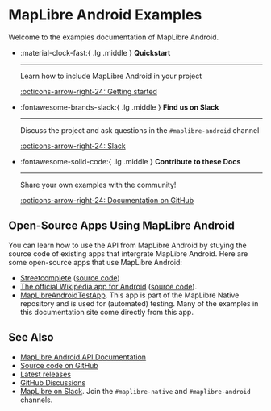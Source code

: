 # MapLibre Android Examples

Welcome to the examples documentation of MapLibre Android.

<div class="grid cards" markdown>

-   :material-clock-fast:{ .lg .middle } __Quickstart__

    ---

    Learn how to include MapLibre Android in your project

    [:octicons-arrow-right-24: Getting started](getting-started)

-   :fontawesome-brands-slack:{ .lg .middle } __Find us on Slack__

    ---

    Discuss the project and ask questions in the `#maplibre-android` channel

    [:octicons-arrow-right-24: Slack](https://osmus.slack.com/archives/C01G3D28DAB)

-   :fontawesome-solid-code:{ .lg .middle } __Contribute to these Docs__

    ---

    Share your own examples with the community!

    [:octicons-arrow-right-24: Documentation on GitHub](https://github.com/maplibre/maplibre-native/tree/main/platform/android/docs)

</div>


## Open-Source Apps Using MapLibre Android

You can learn how to use the API from MapLibre Android by stuying the source code of existing apps that intergrate MapLibre Android. Here are some open-source apps that use MapLibre Android:

- [Streetcomplete](https://github.com/streetcomplete/StreetComplete) ([source code](https://github.com/search?q=repo%3Astreetcomplete%2FStreetComplete%20maplibre&type=code))
- [The official Wikipedia app for Android](https://github.com/wikimedia/apps-android-wikipedia) ([source code](https://github.com/search?q=repo%3Awikimedia%2Fapps-android-wikipedia%20maplibre&type=code)).
- [MapLibreAndroidTestApp](https://github.com/maplibre/maplibre-native/tree/main/platform/android/MapLibreAndroidTestApp). This app is part of the MapLibre Native repository and is used for (automated) testing. Many of the examples in this documentation site come directly from this app.

## See Also

- [MapLibre Android API Documentation](https://maplibre.org/maplibre-native/android/api/)
- [Source code on GitHub](https://github.com/maplibre/maplibre-native/tree/main/platform/android)
- [Latest releases](https://github.com/maplibre/maplibre-native/releases?q=android-v11&expanded=true)
- [GitHub Discussions](https://github.com/maplibre/maplibre-native/discussions/categories/q-a?discussions_q=is%3Aopen+category%3AQ%26A+label%3Aandroid)
- [MapLibre on Slack](https://slack.openstreetmap.us). Join the `#maplibre-native` and `#maplibre-android` channels.